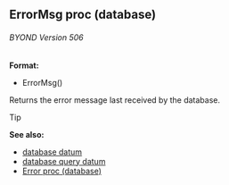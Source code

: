 ## ErrorMsg proc (database) 
###### BYOND Version 506

**Format:**
+   ErrorMsg()


Returns the error message last received by the database.

> [!TIP] 
> **See also:**
> +   [database datum](/ref/database.md) 
> +   [database query datum](/ref/database/query.md) 
> +   [Error proc (database)](/ref/database/proc/Error.md) <!-- -->